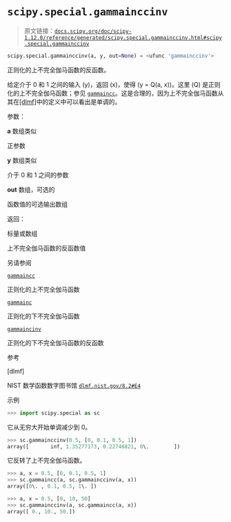 # `scipy.special.gammainccinv`

> 原文链接：[`docs.scipy.org/doc/scipy-1.12.0/reference/generated/scipy.special.gammainccinv.html#scipy.special.gammainccinv`](https://docs.scipy.org/doc/scipy-1.12.0/reference/generated/scipy.special.gammainccinv.html#scipy.special.gammainccinv)

```py
scipy.special.gammainccinv(a, y, out=None) = <ufunc 'gammainccinv'>
```

正则化的上不完全伽马函数的反函数。

给定介于 0 和 1 之间的输入 \(y\)，返回 \(x\)，使得 \(y = Q(a, x)\)。这里 \(Q\) 是正则化的上不完全伽马函数；参见 [`gammaincc`](https://docs.scipy.org/doc/scipy-1.12.0/reference/generated/scipy.special.gammaincc.html#scipy.special.gammaincc "scipy.special.gammaincc")。这是合理的，因为上不完全伽马函数从其在[[dlmf]](#r995da0bf15ea-dlmf)中的定义中可以看出是单调的。

参数：

**a** 数组类似

正参数

**y** 数组类似

介于 0 和 1 之间的参数

**out** 数组，可选的

函数值的可选输出数组

返回：

标量或数组

上不完全伽马函数的反函数值

另请参阅

[`gammaincc`](https://docs.scipy.org/doc/scipy-1.12.0/reference/generated/scipy.special.gammaincc.html#scipy.special.gammaincc "scipy.special.gammaincc")

正则化的上不完全伽马函数

[`gammainc`](https://docs.scipy.org/doc/scipy-1.12.0/reference/generated/scipy.special.gammainc.html#scipy.special.gammainc "scipy.special.gammainc")

正则化的下不完全伽马函数

[`gammaincinv`](https://docs.scipy.org/doc/scipy-1.12.0/reference/generated/scipy.special.gammaincinv.html#scipy.special.gammaincinv "scipy.special.gammaincinv")

正则化的下不完全伽马函数的反函数

参考

[dlmf]

NIST 数学函数数字图书馆 [`dlmf.nist.gov/8.2#E4`](https://dlmf.nist.gov/8.2#E4)

示例

```py
>>> import scipy.special as sc 
```

它从无穷大开始单调减少到 0。

```py
>>> sc.gammainccinv(0.5, [0, 0.1, 0.5, 1])
array([       inf, 1.35277173, 0.22746821, 0\.        ]) 
```

它反转了上不完全伽马函数。

```py
>>> a, x = 0.5, [0, 0.1, 0.5, 1]
>>> sc.gammaincc(a, sc.gammainccinv(a, x))
array([0\. , 0.1, 0.5, 1\. ]) 
```

```py
>>> a, x = 0.5, [0, 10, 50]
>>> sc.gammainccinv(a, sc.gammaincc(a, x))
array([ 0., 10., 50.]) 
```
